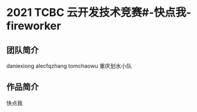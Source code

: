 
# 2021 TCBC 云开发技术竞赛#-快点我-fireworker

## 团队简介
daniexiong alecfqzhang tomchaowu 重庆划水小队

## 作品简介
快点我

